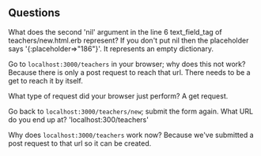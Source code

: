 ## Questions

What does the second 'nil' argument in the line 6 text_field_tag of teachers/new.html.erb represent?
If you don't put nil then the placeholder says '{:placeholder=>"186"}'. It represents an empty dictionary.

Go to `localhost:3000/teachers` in your browser; why does this not work?
Because there is only a post request to reach that url. There needs to be a get to reach it by itself.

What type of request did your browser just perform?
A get request.

Go back to `localhost:3000/teachers/new`; submit the form again. What URL do you end up at?
'localhost:300/teachers'

Why does `localhost:3000/teachers` work now?
Because we've submitted a post request to that url so it can be created.